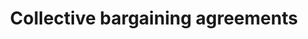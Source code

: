 ---
title: Collective bargaining agreements
longTitle: 'Collective bargaining agreements'
tags:
- gccommon
usedFor:
- "[[Collective agreements]]"
---